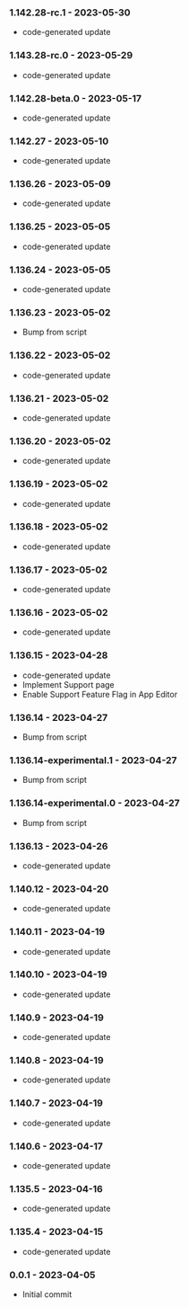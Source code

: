 ### 1.142.28-rc.1 - 2023-05-30

- code-generated update

### 1.143.28-rc.0 - 2023-05-29

- code-generated update

### 1.142.28-beta.0 - 2023-05-17

- code-generated update

### 1.142.27 - 2023-05-10

- code-generated update

### 1.136.26 - 2023-05-09

- code-generated update

### 1.136.25 - 2023-05-05

- code-generated update

### 1.136.24 - 2023-05-05

- code-generated update

### 1.136.23 - 2023-05-02

- Bump from script

### 1.136.22 - 2023-05-02

- code-generated update

### 1.136.21 - 2023-05-02

- code-generated update

### 1.136.20 - 2023-05-02

- code-generated update

### 1.136.19 - 2023-05-02

- code-generated update

### 1.136.18 - 2023-05-02

- code-generated update

### 1.136.17 - 2023-05-02

- code-generated update

### 1.136.16 - 2023-05-02

- code-generated update

### 1.136.15 - 2023-04-28

- code-generated update
- Implement Support page
- Enable Support Feature Flag in App Editor

### 1.136.14 - 2023-04-27

- Bump from script

### 1.136.14-experimental.1 - 2023-04-27

- Bump from script

### 1.136.14-experimental.0 - 2023-04-27

- Bump from script

### 1.136.13 - 2023-04-26

- code-generated update

### 1.140.12 - 2023-04-20

- code-generated update

### 1.140.11 - 2023-04-19

- code-generated update

### 1.140.10 - 2023-04-19

- code-generated update

### 1.140.9 - 2023-04-19

- code-generated update

### 1.140.8 - 2023-04-19

- code-generated update

### 1.140.7 - 2023-04-19

- code-generated update

### 1.140.6 - 2023-04-17

- code-generated update

### 1.135.5 - 2023-04-16

- code-generated update

### 1.135.4 - 2023-04-15

- code-generated update

### 0.0.1 - 2023-04-05

- Initial commit